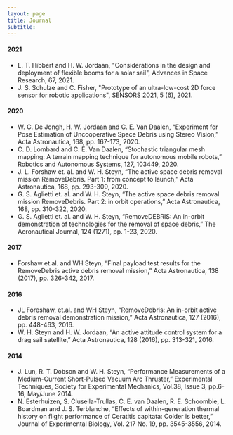 ```yaml
---
layout: page
title: Journal
subtitle: 
---
```


#### 2021
- L. T. Hibbert and H. W. Jordaan, "Considerations in the design and deployment of flexible booms for a solar sail", Advances in Space Research, 67, 2021.
- J. S. Schulze and C. Fisher, "Prototype of an ultra-low-cost 2D force sensor for robotic applications", SENSORS 2021, 5 (6), 2021.

#### 2020

- W. C. De Jongh, H. W. Jordaan and C. E. Van Daalen, “Experiment for Pose Estimation of Uncooperative Space Debris using Stereo Vision,” Acta Astronautica, 168, pp. 167-173, 2020.
- C. D. Lombard and C. E. Van Daalen, “Stochastic triangular mesh mapping: A terrain mapping technique for autonomous mobile robots,” Robotics and Autonomous Systems, 127, 103449, 2020.
- J. L. Forshaw et. al. and W. H. Steyn, “The active space debris removal mission RemoveDebris. Part 1: from concept to launch,” Acta Astronautica, 168, pp. 293-309, 2020.
- G. S. Aglietti et. al. and W. H. Steyn, “The active space debris removal mission RemoveDebris. Part 2: in orbit operations,” Acta Astronautica, 168, pp. 310-322, 2020.
- G. S. Aglietti et. al. and W. H. Steyn, “RemoveDEBRIS: An in-orbit demonstration of technologies for the removal of space debris,” The Aeronautical Journal, 124 (1271), pp. 1-23, 2020.

#### 2017

- Forshaw et.al. and WH Steyn, “Final payload test results for the RemoveDebris active debris removal mission,” Acta Astronautica, 138 (2017), pp. 326-342, 2017.

#### 2016

- JL Foreshaw, et.al. and WH Steyn, “RemoveDebris: An in-orbit active debris removal demonstration mission,” Acta Astronautica, 127 (2016), pp. 448-463, 2016.
- W. H. Steyn and H. W. Jordaan, “An active attitude control system for a drag sail satellite,” Acta Astronautica, 128 (2016), pp. 313-321, 2016.

#### 2014

- J. Lun, R. T. Dobson and W. H. Steyn, “Performance Measurements of a Medium-Current Short-Pulsed Vacuum Arc Thruster,” Experimental Techniques, Society for Experimental Mechanics, Vol.38, Issue 3, pp.6-16, May/June 2014.
- N. Esterhuizen, S. Clusella-Trullas, C. E. van Daalen, R. E. Schoombie, L. Boardman and J. S. Terblanche, “Effects of within-generation thermal history on flight performance of  Ceratitis capitata: Colder is better,” Journal of Experimental Biology, Vol. 217 No. 19, pp. 3545-3556, 2014.





